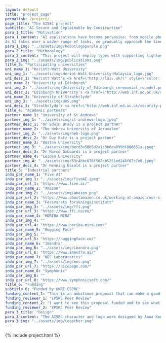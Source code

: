 ```yaml
---
layout: default
title: "project_page"
permalink: /project/
page_title: "The AISEC project"
subtitle: "AI Secure and Explainable by Construction"
para_1_title: "Motivation"
para_1_content: "AI applications have become pervasive: from mobile phones and home appliances to stock markets, autonomous cars, robots, and drones. Each application domain comes with a rich set of requirements such as legal policies, safety and security standards, company values, or simply public perception. <br><br>
As AI takes over a wider range of tasks, we gradually approach the time when **security laws**, or **policies**, ultimately akin to Isaac Asimov's \"3 laws of robotics\" will need to be established for all working AI systems. A homonym of Asimov's first name, the AISEC project aims to build a sustainable, general purpose, and multidomain methodology and development environment for policy-to-property secure and explainable by construction development of complex AI systems."
para_1_img: "../assets/img/Robotlogopurple.png"
para_2_title: "Methodology"
para_2_content: "This project will employ types with supporting lightweight verification methods (such as SMT solvers) in order to create and deploy a novel framework for documenting, implementing and developing policies for complex deep learning systems. Types will serve as a unifying mechanism to embed security and safety contracts directly into programs that implement AI. The project will produce an integrated development environment with infrastructure to cater for different domain experts: from lawyers and security experts to verification experts and system engineers designing complex AI systems. It will be built, tested and used in collaboration with industrial partners in two key AI application areas: autonomous vehicles and natural language interfaces (aka chatbots)."
para_2_img: "../assets/img/publications.png"
title_3: "Participating universities"
uni_name_1: "Heriott-Watt University"
uni_img_1: "../assets/img/Heriot-Watt-University-Malaysia_logo.jpg"
uni_desc_1: "Heriott Watt's <a href=\"http://laiv.uk/\" style=\"color: red; text-decoration: none;\">Lab for AI and Verification</a> is leading the project, alongside the <a href=\"https://sites.google.com/view/nlplab/\" style=\"color: red; text-decoration: none;\">NLP lab</a>"
uni_name_2: "University of Edinburgh"
uni_img_2: "../assets/img/University_of_Edinburgh_ceremonial_roundel.png"
uni_desc_2: "Edinburgh University's <a href=\"http://web.inf.ed.ac.uk/security-privacy\" style=\"color: red; text-decoration: none;\">Security and privacy research group</a> is co-hosting the project"
uni_name_3: "University of Strathclyde"
uni_img_3: "../assets/img/UoS.png"
uni_desc_3: "Strathclyde's <a href=\"http://web.inf.ed.ac.uk/security-privacy\" style=\"color: red; text-decoration: none;\">Mathematically Structured Programming group</a> is co-hosting the project"
title_4: "Academic partners"
partner_name_1: "University of St Andrews"
partner_img_1: "../assets/img/st-andrews-logo.jpeg"
partner_desc_1: "Dr Edwin Brady is a project partner"
partner_name_2: "The Hebrew University of Jerusalem"
partner_img_2: "../assets/img/heb-logo.png"
partner_desc_2: "Dr Guy Katz is a project partner"
partner_name_3: "Boston University"
partner_img_3: "../assets/img/becd3a56b5d2a1c3b6ea999b1066651a.jpeg"
partner_desc_3: "Dr Marco Gaboardi is a project partner"
partner_name_4: "Leiden University"
partner_img_4: "../assets/img/53c4bbc676f582cb5251ed248f67c7e0.jpeg"
partner_desc_4: "Dr Henning Basold is a project partner"
title_5: "Industrial partners"
indu_par_name_1: "Five AI"
indu_par_img_1: "../assets/img/fiveAI.jpeg"
indu_par_url_1: "https://www.five.ai/"
indu_par_name_2: "Amazon"
indu_par_img_2: "../assets/img/amazon.png"
indu_par_url_2: "https://www.aboutamazon.co.uk/working-at-amazon/our-sites/uk-development-centres"
indu_par_name_3: "Forsvarets forskningsinstitutt"
indu_par_img_3: "../assets/img/ffi.png"
indu_par_url_3: "https://www.ffi.no/en/"
indu_par_name_4: "HORIBA MIRA"
indu_par_img_4: ""
indu_par_url_4: "https://www.horiba-mira.com/"
indu_par_name_5: "Hugging Face"
indu_par_img_5: ""
indu_par_url_5: "https://huggingface.co/"
indu_par_name_6: "Imandra"
indu_par_img_6: "../assets/img/imandra.png"
indu_par_url_6: "https://www.imandra.ai/"
indu_par_name_7: "NEC Laboratories"
indu_par_img_7: "../assets/img/nec.png"
indu_par_url_7: "https://nicepage.com/"
indu_par_name_8: "Symphonic"
indu_par_img_8: ""
indu_par_url_8: "https://www.symphonicsoft.com/"
title_6: "Funding"
subtitle_6: "Funded by UKRI ESPRC"
funding_content_1: "This is an ambitious proposal that can make a good contribution to the verification of AI systems."
funding_reviewer_1: "EPSRC Peer Review"
funding_content_2: "I want to see this proposal funded and to see what the investigators can achieve against their objectives. The project isn't the final answer in work towards secure AI systems, but it looks like a very important piece of the jigsaw puzzle."
funding_reviewer_2: "EPSRC Peer Review"
para_3_title: "Design"
para_3_content: "The AISEC character and logo were designed by Anna Komendantskaya as a re-interpretation of Asimov's book covers in the 60s and 70s."
para_3_img: "../assets/img/together.png"
---
```


{% include project.html %}